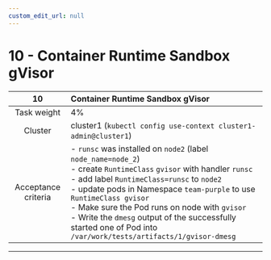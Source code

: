 ```yaml
---
custom_edit_url: null
---
```


# 10 - Container Runtime Sandbox gVisor

|       **10**        | **Container Runtime Sandbox gVisor**                                                                                                                                                                                                                                                                                                                                                                                       |
| :-----------------: | :------------------------------------------------------------------------------------------------------------------------------------------------------------------------------------------------------------------------------------------------------------------------------------------------------------------------------------------------------------------------------------------------------------------------- |
|     Task weight     | 4%                                                                                                                                                                                                                                                                                                                                                                                                                         |
|       Cluster       | cluster1 (`kubectl config use-context cluster1-admin@cluster1`)                                                                                                                                                                                                                                                                                                                                                            |
| Acceptance criteria | - `runsc` was installed on `node2` (label `node_name=node_2`)<br/>- create `RuntimeClass` `gvisor` with handler `runsc`<br/>- add label `RuntimeClass=runsc` to `node2`<br/>- update pods in Namespace `team-purple` to use `RuntimeClass gvisor`<br/>- Make sure the Pod runs on node with `gvisor`<br/>- Write the `dmesg` output of the successfully started one of Pod into `/var/work/tests/artifacts/1/gvisor-dmesg` |
---
